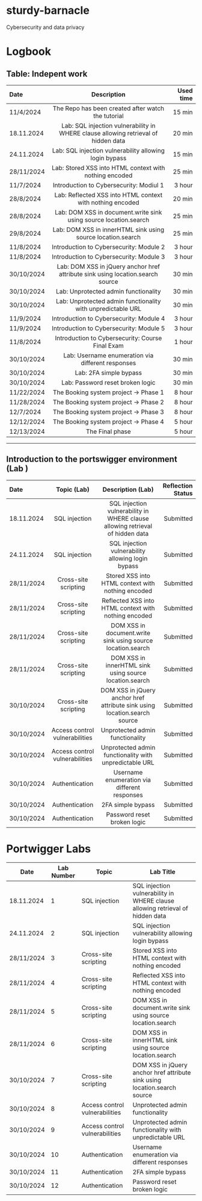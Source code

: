 # sturdy-barnacle
Cybersecurity and data privacy

# Logbook

## Table: Indepent work
| Date | Description | Used time |
| :---         |     :---:      |          ---: |
| 11/4/2024 | The Repo has been created after watch the tutorial | 15 min |
| 18.11.2024 | Lab: SQL injection vulnerability in WHERE clause allowing retrieval of hidden data | 20 min |
| 24.11.2024 | Lab: SQL injection vulnerability allowing login bypass | 15 min |
| 28/11/2024 | Lab: Stored XSS into HTML context with nothing encoded | 25 min  |
| 11/7/2024 | Introduction to Cybersecurity: Modiul 1 | 3 hour |
| 28/8/2024 | Lab: Reflected XSS into HTML context with nothing encoded | 20 min  |
| 28/8/2024 | Lab: DOM XSS in document.write sink using source location.search | 25 min  |
| 29/8/2024 | Lab: DOM XSS in innerHTML sink using source location.search | 25 min  |
| 11/8/2024 | Introduction to Cybersecurity: Module 2 | 3 hour |
| 11/8/2024 | Introduction to Cybersecurity: Module 3 | 3 hour |
| 30/10/2024 | Lab: DOM XSS in jQuery anchor href attribute sink using location.search source | 30 min  |
| 30/10/2024 | Lab: Unprotected admin functionality | 30 min  |
| 30/10/2024 | Lab: Unprotected admin functionality with unpredictable URL | 30 min  |
| 11/9/2024 | Introduction to Cybersecurity: Module 4 | 3 hour |
| 11/9/2024 | Introduction to Cybersecurity: Module 5 | 3 hour |
| 11/8/2024 | Introduction to Cybersecurity: Course Final Exam | 1 hour |
| 30/10/2024 | Lab: Username enumeration via different responses | 30 min  |
| 30/10/2024 | Lab: 2FA simple bypass | 30 min  |
| 30/10/2024 | Lab: Password reset broken logic | 30 min  |
| 11/22/2024 | The Booking system project → Phase 1 | 8 hour |
| 11/28/2024 | The Booking system project → Phase 2 | 8 hour |
| 12/7/2024 | The Booking system project → Phase 3 | 8 hour |
| 12/12/2024 | The Booking system project → Phase 4 | 5 hour |
| 12/13/2024 | The Final phase | 5 hour |



----------------------------------------------------------------------------------------------------------
## Introduction to the portswigger environment (Lab )
| Date | Topic (Lab) |Description (Lab) | Reflection Status |
| :---         |     :---:      |     :---:      |          ---: |
| 18.11.2024 | SQL injection | SQL injection vulnerability in WHERE clause allowing retrieval of hidden data | Submitted |
| 24.11.2024 | SQL injection | SQL injection vulnerability allowing login bypass | Submitted |
| 28/11/2024 | Cross-site scripting | Stored XSS into HTML context with nothing encoded | Submitted |
| 28/11/2024 | Cross-site scripting | Reflected XSS into HTML context with nothing encoded | Submitted |
| 28/11/2024 | Cross-site scripting | DOM XSS in document.write sink using source location.search | Submitted |
| 28/11/2024 | Cross-site scripting | DOM XSS in innerHTML sink using source location.search | Submitted |
| 30/10/2024 | Cross-site scripting | DOM XSS in jQuery anchor href attribute sink using location.search source | Submitted |
| 30/10/2024 | Access control vulnerabilities | Unprotected admin functionality | Submitted |
| 30/10/2024 | Access control vulnerabilities | Unprotected admin functionality with unpredictable URL | Submitted |
| 30/10/2024 | Authentication | Username enumeration via different responses | Submitted |
| 30/10/2024 | Authentication | 2FA simple bypass | Submitted |
| 30/10/2024 | Authentication | Password reset broken logic | Submitted |



# Portwigger Labs


| Date | Lab Number | Topic  | Lab Title |
| ------------- | ------------- | ------------- | ------------- |
| 18.11.2024  | 1 | SQL injection | SQL injection vulnerability in WHERE clause allowing retrieval of hidden data |
| 24.11.2024  | 2 | SQL injection | SQL injection vulnerability allowing login bypass |
| 28/11/2024  | 3 | Cross-site scripting | Stored XSS into HTML context with nothing encoded |
| 28/11/2024  | 4 | Cross-site scripting | Reflected XSS into HTML context with nothing encoded |
| 28/11/2024  | 5 | Cross-site scripting | DOM XSS in document.write sink using source location.search |
| 28/11/2024  | 6 | Cross-site scripting | DOM XSS in innerHTML sink using source location.search |
| 30/10/2024  | 7 | Cross-site scripting | DOM XSS in jQuery anchor href attribute sink using location.search source |
| 30/10/2024  | 8 | Access control vulnerabilities | Unprotected admin functionality|
| 30/10/2024  | 9 | Access control vulnerabilities | Unprotected admin functionality with unpredictable URL |
| 30/10/2024  | 10 | Authentication | Username enumeration via different responses |
| 30/10/2024  | 11 | Authentication | 2FA simple bypass |
| 30/10/2024  | 12 |  Authentication | Password reset broken logic |


